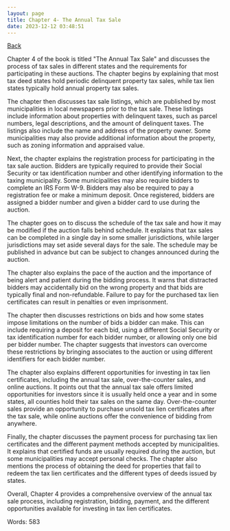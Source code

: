 ```yaml
---
layout: page
title: Chapter 4- The Annual Tax Sale
date: 2023-12-12 03:48:51
---
```


[Back](./)


Chapter 4 of the book is titled "The Annual Tax Sale" and discusses the process of tax sales in different states and the requirements for participating in these auctions. The chapter begins by explaining that most tax deed states hold periodic delinquent property tax sales, while tax lien states typically hold annual property tax sales. 

The chapter then discusses tax sale listings, which are published by most municipalities in local newspapers prior to the tax sale. These listings include information about properties with delinquent taxes, such as parcel numbers, legal descriptions, and the amount of delinquent taxes. The listings also include the name and address of the property owner. Some municipalities may also provide additional information about the property, such as zoning information and appraised value.

Next, the chapter explains the registration process for participating in the tax sale auction. Bidders are typically required to provide their Social Security or tax identification number and other identifying information to the taxing municipality. Some municipalities may also require bidders to complete an IRS Form W-9. Bidders may also be required to pay a registration fee or make a minimum deposit. Once registered, bidders are assigned a bidder number and given a bidder card to use during the auction.

The chapter goes on to discuss the schedule of the tax sale and how it may be modified if the auction falls behind schedule. It explains that tax sales can be completed in a single day in some smaller jurisdictions, while larger jurisdictions may set aside several days for the sale. The schedule may be published in advance but can be subject to changes announced during the auction.

The chapter also explains the pace of the auction and the importance of being alert and patient during the bidding process. It warns that distracted bidders may accidentally bid on the wrong property and that bids are typically final and non-refundable. Failure to pay for the purchased tax lien certificates can result in penalties or even imprisonment.

The chapter then discusses restrictions on bids and how some states impose limitations on the number of bids a bidder can make. This can include requiring a deposit for each bid, using a different Social Security or tax identification number for each bidder number, or allowing only one bid per bidder number. The chapter suggests that investors can overcome these restrictions by bringing associates to the auction or using different identifiers for each bidder number.

The chapter also explains different opportunities for investing in tax lien certificates, including the annual tax sale, over-the-counter sales, and online auctions. It points out that the annual tax sale offers limited opportunities for investors since it is usually held once a year and in some states, all counties hold their tax sales on the same day. Over-the-counter sales provide an opportunity to purchase unsold tax lien certificates after the tax sale, while online auctions offer the convenience of bidding from anywhere.

Finally, the chapter discusses the payment process for purchasing tax lien certificates and the different payment methods accepted by municipalities. It explains that certified funds are usually required during the auction, but some municipalities may accept personal checks. The chapter also mentions the process of obtaining the deed for properties that fail to redeem the tax lien certificates and the different types of deeds issued by states.

Overall, Chapter 4 provides a comprehensive overview of the annual tax sale process, including registration, bidding, payment, and the different opportunities available for investing in tax lien certificates.

Words: 583